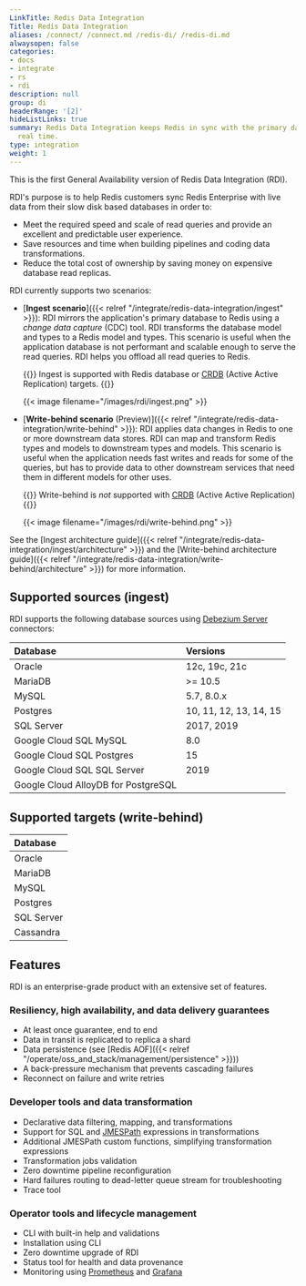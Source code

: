 ```yaml
---
LinkTitle: Redis Data Integration
Title: Redis Data Integration
aliases: /connect/ /connect.md /redis-di/ /redis-di.md
alwaysopen: false
categories:
- docs
- integrate
- rs
- rdi
description: null
group: di
headerRange: '[2]'
hideListLinks: true
summary: Redis Data Integration keeps Redis in sync with the primary database in near
  real time.
type: integration
weight: 1
---
```


This is the first General Availability version of Redis Data Integration (RDI).

RDI's purpose is to help Redis customers sync Redis Enterprise with live data from their slow disk based databases in order to:

- Meet the required speed and scale of read queries and provide an excellent and predictable user experience.
- Save resources and time when building pipelines and coding data transformations.
- Reduce the total cost of ownership by saving money on expensive database read replicas.

RDI currently supports two scenarios:

* [**Ingest scenario**]({{< relref "/integrate/redis-data-integration/ingest" >}}): RDI mirrors the application's
  primary database to Redis using a *change data capture* (CDC) tool. RDI transforms the database model and
  types to a Redis model and types. This scenario is useful when the application database is not performant
  and scalable enough to serve the read queries. RDI helps you offload all read queries to Redis.

  {{<note>}}
  Ingest is supported with Redis database or [CRDB](https://redis.com/redis-enterprise/technology/active-active-geo-distribution/) (Active Active Replication) targets.
  {{</note>}}

  {{< image filename="/images/rdi/ingest.png" >}}
  
* [**Write-behind scenario** (Preview)]({{< relref "/integrate/redis-data-integration/write-behind" >}}): RDI applies data
  changes in Redis to one or more downstream data stores. RDI can map and transform Redis types and models to downstream types and models. This scenario is useful when the application needs fast writes and reads for some of the queries, but has to provide data to other downstream services that need them in different models for other uses.

  {{<note>}}
  Write-behind is *not* supported with [CRDB](https://redis.com/redis-enterprise/technology/active-active-geo-distribution/) (Active Active Replication)
  {{</note>}}

  {{< image filename="/images/rdi/write-behind.png" >}}  

See the 
[Ingest architecture guide]({{< relref "/integrate/redis-data-integration/ingest/architecture" >}})
and the
[Write-behind architecture guide]({{< relref "/integrate/redis-data-integration/write-behind/architecture" >}})
for more information.

## Supported sources (ingest)

RDI supports the following database sources using [Debezium Server](https://debezium.io/documentation/reference/stable/operations/debezium-server.html) connectors:

| Database                    | Versions               |
| :-------------------------- | :--------------------- |
| Oracle                      | 12c, 19c, 21c          |
| MariaDB                     | >= 10.5                |
| MySQL                       | 5.7, 8.0.x             |
| Postgres                    | 10, 11, 12, 13, 14, 15 |
| SQL Server                  | 2017, 2019             |
| Google Cloud SQL MySQL      | 8.0                    |
| Google Cloud SQL Postgres   | 15                     |
| Google Cloud SQL SQL Server | 2019                   |
| Google Cloud AlloyDB for PostgreSQL | |

## Supported targets (write-behind)

| Database   |
| :--------- |
| Oracle     |
| MariaDB    |
| MySQL      |
| Postgres   |
| SQL Server |
| Cassandra  |

## Features

RDI is an enterprise-grade product with an extensive set of features.

### Resiliency, high availability, and data delivery guarantees

- At least once guarantee, end to end
- Data in transit is replicated to replica a shard
- Data persistence (see [Redis AOF]({{< relref "/operate/oss_and_stack/management/persistence" >}}))
- A back-pressure mechanism that prevents cascading failures
- Reconnect on failure and write retries

### Developer tools and data transformation

- Declarative data filtering, mapping, and transformations
- Support for SQL and [JMESPath](https://jmespath.org/) expressions in transformations
- Additional JMESPath custom functions, simplifying transformation expressions
- Transformation jobs validation
- Zero downtime pipeline reconfiguration
- Hard failures routing to dead-letter queue stream for troubleshooting
- Trace tool

### Operator tools and lifecycle management

- CLI with built-in help and validations
- Installation using CLI
- Zero downtime upgrade of RDI
- Status tool for health and data provenance
- Monitoring using [Prometheus](https://prometheus.io/) and [Grafana](https://grafana.com/)
